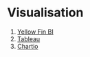 # Visualisation

1. [Yellow Fin BI](https://www.yellowfinbi.com/blog/what-is-data-visualization-importance-in-business-intelligence)
2. [Tableau](https://www.yellowfinbi.com/blog/what-is-data-visualization-importance-in-business-intelligence)
3. [Chartio](https://chartio.com/docs/visual-sql/)

